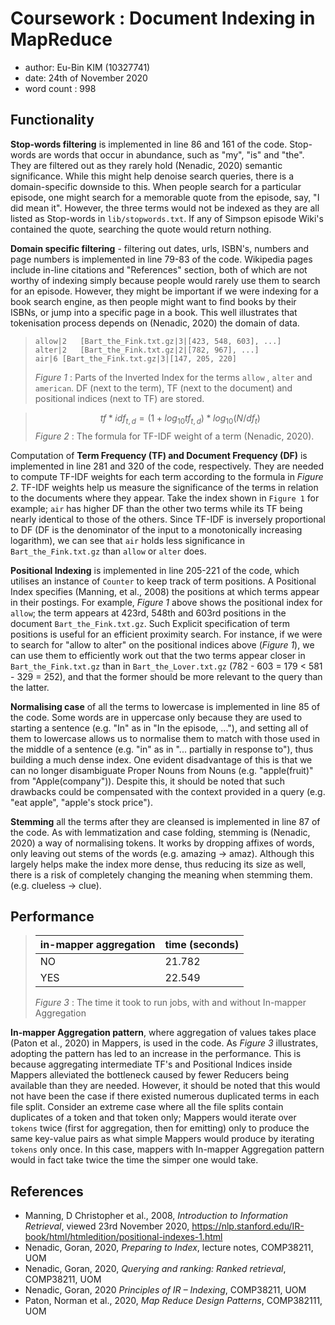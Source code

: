 # Coursework : Document Indexing in MapReduce
- author: Eu-Bin KIM (10327741)
- date: 24th of November 2020
- word count : 998

## Functionality

**Stop-words filtering** is implemented in line 86 and 161 of the code. Stop-words are words that occur in abundance,
 such as "my", "is" and "the". They are filtered out as they rarely hold (Nenadic, 2020) semantic significance. While this might help denoise search queries,
   there is a domain-specific downside to this. When people search for a particular episode, one might search for a 
   memorable quote from the episode, say, "I did mean it". However, the three terms would not be indexed
    as they are all listed as Stop-words in `lib/stopwords.txt`. If any of Simpson episode Wiki's contained the quote, searching the quote would return nothing. 
     
**Domain specific filtering** - filtering out dates, urls, ISBN's, numbers and page numbers is implemented in line 79-83 of the code. Wikipedia pages include
 in-line citations and "References" section, both of which are not worthy of indexing simply because people would rarely use
 them to search for an episode. However, they might be important if we were indexing for a book search engine, as then people
might want to find books by their ISBNs, or jump into a specific page in a book. This well illustrates that tokenisation process
 depends on (Nenadic, 2020) the domain of data. 
     
     
> ```
> allow|2	[Bart_the_Fink.txt.gz|3|[423, 548, 603], ...]
> alter|2	[Bart_the_Fink.txt.gz|2|[782, 967], ...]
> air|6	[Bart_the_Fink.txt.gz|3|[147, 205, 220]
> ```
> *Figure 1* : Parts of the Inverted Index for the terms `allow` , `alter` and `american`.
>  DF (next to the term), TF (next to the document) and positional indices (next to TF) are stored. 

> $$tf*idf_{t, d} = (1 + log_{10}tf_{t,d}) * log_{10}(N/df_{t})$$
> *Figure 2* : The formula for TF-IDF weight of a term (Nenadic, 2020). 


 Computation of **Term Frequency (TF) and Document Frequency (DF)** is implemented in line 281 and 320 of the code, respectively. They are needed to compute TF-IDF weights
  for each term according to the formula in *Figure 2*. TF-IDF weights help us measure the significance of the terms 
  in relation to the documents where they appear. Take the index shown in `Figure 1` for example; `air` has higher DF than
   the other two terms while its TF being nearly identical to those of the others.
    Since TF-IDF is inversely proportional to DF (DF is the denominator of the input to a monotonically increasing logarithm),
     we can see that `air` holds less significance in `Bart_the_Fink.txt.gz` than `allow` or `alter` does. 
  

**Positional Indexing** is implemented in line 205-221 of the code, which utilises an instance of `Counter` to keep 
track of term positions. A Positional Index specifies (Manning, et al., 2008) the positions at which
 terms appear in their postings. For example, *Figure 1* above shows the positional index for `allow`; 
 the term appears at 423rd, 548th and 603rd positions in the document `Bart_the_Fink.txt.gz`.
   Such Explicit specification of term positions is useful for an efficient proximity search.
   For instance, if we were to search for "allow to alter" on the positional indices above (*Figure 1*),
we can use them to efficiently work out that the two terms appear closer in `Bart_the_Fink.txt.gz` than in
 `Bart_the_Lover.txt.gz` (782 - 603 = 179 < 581 - 329 = 252), and that the former should be more relevant to the query than
 the latter.
 
     
**Normalising case** of all the terms to lowercase is implemented in line 85 of the code. Some words are in uppercase 
only because they are used to starting a sentence (e.g. "In" as in "In the episode, ..."), and setting all of them to lowercase 
allows us to normalise them to match with those used in the middle of a sentence (e.g. "in" as in "... partially in response to"), thus building a much dense index.
 One evident disadvantage of this is that we can no longer disambiguate Proper Nouns from Nouns (e.g. "apple(fruit)" from "Apple(company")). 
Despite this, it should be noted that such drawbacks could be compensated with the context provided in a query (e.g. "eat apple", "apple's stock price").


**Stemming** all the terms after they are cleansed is implemented in line 87 of the code. As with lemmatization and case folding,
 stemming is (Nenadic, 2020) a way of normalising tokens. It works by dropping affixes of words, only leaving out stems of the words (e.g. amazing -> amaz).
Although this largely helps make the index more dense, thus reducing its size as well, there is a risk of completely changing the 
 meaning when stemming them. (e.g. clueless -> clue). 
 
## Performance


> in-mapper aggregation | time (seconds)
> --- | --- 
> NO | 21.782
> YES | 22.549
>
> *Figure 3* : The time it took to run jobs, with and without In-mapper Aggregation


**In-mapper Aggregation pattern**, where aggregation of values takes place (Paton et al., 2020) in Mappers, is used in the code.
 As *Figure 3* illustrates, adopting the pattern has led to an increase in the performance. This is because 
 aggregating intermediate TF's and Positional Indices inside Mappers alleviated the bottleneck caused by
  fewer Reducers being available than they are needed. However, it should be noted that this would not have been 
  the case if there existed numerous duplicated terms in each file split. Consider an extreme case where all the file splits
  contain duplicates of a token and that token only; Mappers would iterate over `tokens` twice (first for aggregation, then for emitting)
   only to produce the same key-value pairs as what simple Mappers would produce by iterating `tokens` only once. 
   In this case, mappers with In-mapper Aggregation pattern would in fact take twice the time the simper one would take.



## References
- Manning, D Christopher et al., 2008,  *Introduction to Information Retrieval*, viewed 23rd November 2020, <https://nlp.stanford.edu/IR-book/html/htmledition/positional-indexes-1.html>
- Nenadic, Goran, 2020, *Preparing to Index*, lecture notes, COMP38211, UOM
- Nenadic, Goran, 2020, *Querying and ranking: Ranked retrieval*, COMP38211, UOM
- Nenadic, Goran, 2020 *Principles of IR – Indexing*, COMP38211, UOM
- Paton, Norman et al., 2020, *Map Reduce Design Patterns*, COMP382111, UOM